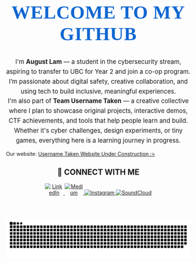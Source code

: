 <h1 align="center" style="font-size: 3.2rem; font-weight: 700; color: #0F67D1; font-family: cursive; letter-spacing: 1px;">
  WELCOME TO MY GITHUB
</h1>

<p align="center" style="max-width: 700px; margin: auto; font-size: 1.05rem; line-height: 1.6;">
  I'm <strong>August Lam</strong> — a student in the cybersecurity stream, aspiring to transfer to UBC for Year 2 and join a co-op program. I’m passionate about digital safety, creative collaboration, and using tech to build inclusive, meaningful experiences.
</p>

<p align="center" style="max-width: 700px; margin: auto; font-size: 1.05rem; line-height: 1.6;">
  I'm also part of <strong>Team Username Taken</strong> — a creative collective where I plan to showcase original projects, interactive demos, CTF achievements, and tools that help people learn and build. Whether it's cyber challenges, design experiments, or tiny games, everything here is a learning journey in progress.
</p>

<p>Our website: <a href="https://username-taken-site.vercel.app/">Username Taken Website Under Construction :></a></p>


<div align="center">

## 🔗 CONNECT WITH ME

<a href="https://www.linkedin.com/in/august-lam-b6a4a5361/">
  <img style="max-width:50px" alt="LinkedIn" src="https://img.shields.io/badge/LinkedIn-0A66C2?style=for-the-badge&logo=linkedin&logoColor=white" />
</a>

<a href="https://medium.com/@auggieldoggie">
  <img style="max-width:50px" alt="Medium" src="https://img.shields.io/badge/Medium-000000?style=for-the-badge&logo=medium&logoColor=white" />
</a>

<a href="https://www.instagram.com/auggowo/">
  <img alt="Instagram" src="https://img.shields.io/badge/Instagram-E4405F?style=for-the-badge&logo=instagram&logoColor=white" />
</a>

<a href="https://soundcloud.com/augg0w0" target="_blank">
  <img alt="SoundCloud" src="https://img.shields.io/badge/SoundCloud-FF5500?style=for-the-badge&logo=soundcloud&logoColor=white" />
</a>

</div>

<br> <br>


<div align="center">

<!-- STATS (stacked left) + LANGUAGES (right) -->
<table width="100%" cellspacing="0" cellpadding="0" style="border-collapse: collapse; display: none">
  <tr valign="top" style="display: none">
    <td width="50%" style="display: none">
      <table width="100%" cellspacing="0" cellpadding="0" style="border-collapse: collapse; display: none;">
        <tr style="display: none">
          <td style="display: none"> 
            <img src="https://github-readme-stats.vercel.app/api?username=Auggie0w0&show_icons=false&theme=transparent&border_radius=10&border_color=00000000&hide_title=true&card_width=320" alt="GitHub Stats" width="100%" />
          </td>
        </tr>
        <tr style="display: none">
          <td style="display: none">
            <img src="https://streak-stats.demolab.com/?user=Auggie0w0&theme=transparent&hide_border=true" alt="GitHub Streak" width="100%" />
          </td>
        </tr>
      </table>
    </td>
    <td width="50%" style="display: none">
      <img src="https://github-readme-stats.vercel.app/api/top-langs/?username=Auggie0w0&layout=compact&theme=transparent&hide_border=true&langs_count=20" alt="Top Languages" width="100%" />
    </td>
  </tr>
</table>

<!-- SNAKE ANIMATION -->
<picture>
  <source media="(prefers-color-scheme: dark)" srcset="https://raw.githubusercontent.com/Auggie0w0/Auggie0w0/main/assets/github-snake-dark.svg" />
  <source media="(prefers-color-scheme: light)" srcset="https://raw.githubusercontent.com/Auggie0w0/Auggie0w0/main/assets/github-snake.svg" />
  <img alt="github-snake" src="https://raw.githubusercontent.com/Auggie0w0/Auggie0w0/main/assets/github-snake.svg" />
</picture>

<br> <br>

<!-- PINNED PROJECTS -->
<table width="100%" cellspacing="0" cellpadding="0" style="border-collapse: collapse;">
   <tr style="display: none"></tr>
  <tr valign="top" style="display: none">
    <td width="50%" style="display: none">
      <a href="https://github.com/Auggie0w0/auggiepage">
        <img src="https://github-readme-stats.vercel.app/api/pin/?username=Auggie0w0&repo=auggiepage&theme=github_dark&hide_border=true" alt="auggiepage" width="100%" />
      </a>
    </td>
    <td width="50%" style="display: none">
      <a href="https://github.com/Auggie0w0/personal-simp-site">
        <img src="https://github-readme-stats.vercel.app/api/pin/?username=Auggie0w0&repo=personal-simp-site&theme=github_dark&hide_border=true" alt="personal-simp-site" width="100%" />
      </a>
    </td>
  </tr>
  <tr valign="top" style="display: none">
    <td width="50%" style="display: none">
      <a href="https://github.com/Auggie0w0/shadow-escape">
        <img src="https://github-readme-stats.vercel.app/api/pin/?username=Auggie0w0&repo=shadow-escape&theme=github_dark&hide_border=true" alt="shadow-escape" width="100%" />
      </a>
    </td>
    <td width="50%" style="display: none">
      <a href="https://github.com/Auggie0w0/picoCTF">
        <img src="https://github-readme-stats.vercel.app/api/pin/?username=Auggie0w0&repo=vocab-cards&theme=github_dark&hide_border=true" alt="picoCTF grind records and notes" width="100%" />
      </a>
    </td>
  </tr>
  <td width="50%" style="display: none">
      <a href="https://github.com/Auggie0w0/learn-cpp">
        <img src="https://github-readme-stats.vercel.app/api/pin/?username=Auggie0w0&repo=vocab-cards&theme=github_dark&hide_border=true" alt="learning cpp languages and framworks" width="100%" />
      </a>
    </td>
  </tr>
</table>

</div>
